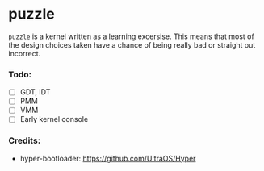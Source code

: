 # puzzle
`puzzle` is a kernel written as a learning excersise. This means that most of 
the design choices taken have a chance of being really bad or straight out
incorrect.

### Todo:
- [ ] GDT, IDT
- [ ] PMM
- [ ] VMM
- [ ] Early kernel console

### Credits:
- hyper-bootloader: https://github.com/UltraOS/Hyper
